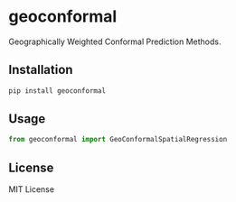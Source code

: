 # geoconformal

Geographically Weighted Conformal Prediction Methods.

## Installation

```bash
pip install geoconformal
```

## Usage

```python
from geoconformal import GeoConformalSpatialRegression
```

## License
MIT License
